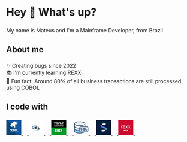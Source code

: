 <h1 align="left">Hey 👋 What's up?</h1>

###

<p align="left">My name is Mateus and I'm a Mainframe Developer, from Brazil</p>

###

<h2 align="left">About me</h2>

###

<p align="left">✨ Creating bugs since 2022<br>📚 I'm currently learning REXX<br>🎲 Fun fact: Around 80% of all business transactions are still processed using COBOL</p>

###

<h2 align="left">I code with</h2>

###

<div align="left">
  <a href="https://en.wikipedia.org/wiki/COBOL">
    <img src="/Devicons/COBOL.jpg" height="40" alt="COBOL logo"  />
    <img width="12" />
  </a>
  <a href="https://en.wikipedia.org/wiki/Job_Control_Language">
    <img src="/Devicons/JCL.png" height="40" alt="Job Control Language (JCL) logo"  />
    <img width="12" />
  </a>
  <a href="https://en.wikipedia.org/wiki/IBM_Db2">
    <img src="/Devicons/DB2.png" height="40" alt="IBM DB2 logo"  />
    <img width="12" />
  </a>
  <a href="https://en.wikipedia.org/wiki/SQL">
    <img src="/Devicons/SQL.png" height="40" alt="SQL logo"  />
    <img width="12" />
  </a>
  <a href="https://pt.wikipedia.org/wiki/Adabas">
    <img src="/Devicons/NAT.jpg" height="40" alt="Natural Software AG logo"  />
    <img width="12" />
  </a>
  <a href="https://en.wikipedia.org/wiki/Rexx">
    <img src="/Devicons/REXX.png" height="40" alt="REXX logo"  />
    <img width="12" />
  </a>
</div>

###
